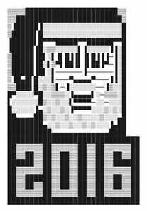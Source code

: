 ▒▒▒▒█████████████████████▒▒
▒▒████████████████████████▒
▒▐█████▐░░░░░░░░░░░░░░░░░░█
▒█████▌█░░░░░░░░░░░░░░░░░░█
▐█████▌█▀▀▀█████▀▀██████▀▀█
▐█████▐█░▒▒░░░░░▌▐░░░░░▐▐░█
▒█████▐█▌░▌▐▌█▐▐▌▐▌█▐▐▐─▐░█
▒█████▐█░▌▒▀▌██▐▌▐▌██▐▀─▐░█
▒█████▐█▌░▌──────▐──────▐░█
▒▐█▄█▌█░░░▌───▀▄▄▄▄▀───▐▐░█
▒▒███▌█░▒░▒▌─▐░░░░░░──▐▒░░█
█▀░░░░▀█░░▒▒▒░▐▄▄▄▄▌░─▒▒▒░█
▌░░░░░░█▒░░▒░░▌▀▀▀▀─░░─░░░█
█░░░░░▐▄░▒░░▒░▐▀▀▀▀░░░▒░▒░█
██▄▄▄▄██▒░▒░░▒░░▒░░░░▒░░░▄█
████████▄░░▒░░▒░░▒░▒░░░▐▄██
██████████▄▄▄▄▄▄▄▄▄▄▄▄▄████
██████████████████████████████
██▒▒▒▒▒▒██▒▒▒▒▒▒██▒▒██▒▒▒▒▒▒██
██▒▒██▒▒██▒▒██▒▒██▒▒██▒▒██▒▒██
██████▒▒██▒▒██▒▒██▒▒██▒▒██████
██▒▒▒▒▒▒██▒▒██▒▒██▒▒██▒▒▒▒▒▒██
██▒▒██████▒▒██▒▒██▒▒██▒▒██▒▒██
██▒▒██▒▒██▒▒██▒▒██▒▒██▒▒██▒▒██
██▒▒▒▒▒▒██▒▒▒▒▒▒██▒▒██▒▒▒▒▒▒██
██████████████████████████████ 
